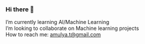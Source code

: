 ### Hi there 👋

I’m currently learning AI/Machine Learning <br>
I’m looking to collaborate on Machine learning projects <br>
How to reach me: amulya.t@gmail.com <br>

